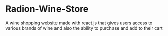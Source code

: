 # Radion-Wine-Store
A wine shopping website made with react.js that gives users access to various brands of wine and also the ability to purchase and add to their cart

